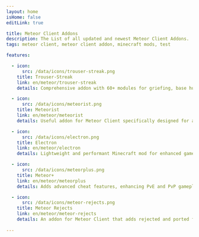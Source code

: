```yaml
---
layout: home
isHome: false
editLink: true

title: Meteor Client Addons
description: The List of all updated and newest Meteor Client Addons.
tags: meteor client, meteor client addon, minecraft mods, test

features:

  - icon:
      src: /data/icons/trouser-streak.png
    title: Trouser-Streak
    link: en/meteor/trouser-streak
    details: Comprehensive addon with 60+ modules for griefing, base hunting, and chunk tracing in Minecraft.

  - icon:
      src: /data/icons/meteorist.png
    title: Meteorist
    link: en/meteor/meteorist
    details: Useful addon for Meteor Client specifically designed for anarchy Minecraft servers.

  - icon:
      src: /data/icons/electron.png
    title: Electron
    link: en/meteor/electron
    details: Lightweight and performant Minecraft mod for enhanced gameplay.

  - icon:
      src: /data/icons/meteorplus.png
    title: Meteor+
    link: en/meteor/meteorplus
    details: Adds advanced cheat features, enhancing PvE and PvP gameplay.

  - icon:
      src: /data/icons/meteor-rejects.png
    title: Meteor Rejects
    link: en/meteor/meteor-rejects
    details: An addon for Meteor Client that adds rejected and ported features.
      
---
```

